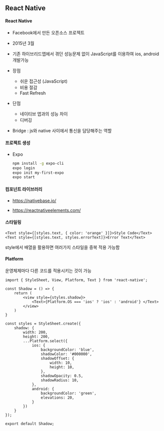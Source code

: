 ## React Native

#### React Native

- Facebook에서 만든 오픈소스 프로젝트
- 2015년 3월
- 기존 하이브리드앱에서 겪던 성능문제 없이 JavaScript를 이용하여 ios, android 개발가능

- 장점
  - 쉬운 접근성 (JavaScript)
  - 비용 절감
  - Fast Refresh
- 단점
  - 네이티브 앱과의 성능 차이
  - 디버깅
- Bridge : js와 native 사이에서 통신을 담당해주는 역할



#### 프로젝트 생성

- Expo

  ```bash
  npm install -g expo-cli
  expo login
  expo init my-first-expo
  expo start
  ```



#### 컴포넌트 라이브러리

- https://nativebase.io/

- https://reactnativeelements.com/

  

#### 스타일링

```react
<Text style={[styles.text, { color: 'orange' }]}>Style Code</Text>
<Text style={[styles.text, styles.errorText]}>Error Text</Text>
```

style에서 배열을 활용하면 여러가지 스타일을 중복 적용 가능함



#### Platform

운영체제마다 다른 코드를 적용시키는 것이 가능

```react
import { StyleSheet, View, Platform, Text } from 'react-native';

const Shadow = () => {
    return (
    	<view style={styles.shadow}>
        	<Text>{Platform.OS === 'ios' ? 'ios' : 'android'} </Text>
        </view>
    )
}

const styles = StyleSheet.create({
    shadow: {
        width: 200,
        height: 200,
        ...Platform.select({
            ios: {
                backgroundColor: 'blue',
                shadowColor: '#000000',
                shadowOffset: {
                    width: 10,
                    height: 10,
                },
                shadowOpacity: 0.5,
                shadowRadius: 10,
            },
            android: {
                backgroundColor: 'green',
                elevations: 20,
            }
        })
    }
});

export default Shadow;
```



